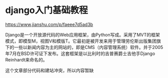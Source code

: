 # django入门基础教程

https://www.jianshu.com/p/faeee7d5ad3b

Django是一个开放源代码的Web应用框架，由Python写成。采用了MVT的框架模式，即模型M，视图V和模版T。它最初是被开发来用于管理劳伦斯出版集团旗下的一些以新闻内容为主的网站的，即是CMS（内容管理系统）软件。并于2005年7月在BSD许可证下发布。这套框架是以比利时的吉普赛爵士吉他手Django Reinhardt来命名的。

这个文章部分代码和建站冲突，所以内容暂缺
